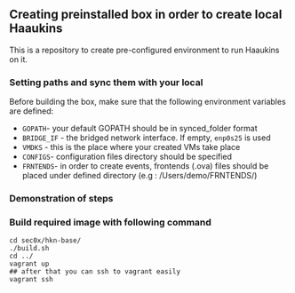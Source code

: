## Creating preinstalled box in order to create local Haaukins

This is a repository to create pre-configured environment to run Haaukins on it.

### Setting paths and sync them with your local

Before building the box, make sure that the following environment variables are defined:
- `GOPATH`- your default GOPATH should be in synced_folder format
- `BRIDGE_IF` - the bridged network interface. If empty, `enp0s25` is used    
- `VMDKS` - this is the place where your created VMs take place
- `CONFIGS`- configuration files directory should be specified
- `FRNTENDS`- in order to create events, frontends (.ova) files should be placed under defined directory (e.g : /Users/demo/FRNTENDS/)

### Demonstration of steps

<script id="asciicast-LDaeaNm1I3mxfXJSmUC7q4cHl" src="https://asciinema.org/a/LDaeaNm1I3mxfXJSmUC7q4cHl.js" async></script>

### Build required image with following command

```
cd sec0x/hkn-base/
./build.sh
cd ../
vagrant up
## after that you can ssh to vagrant easily
vagrant ssh

```
